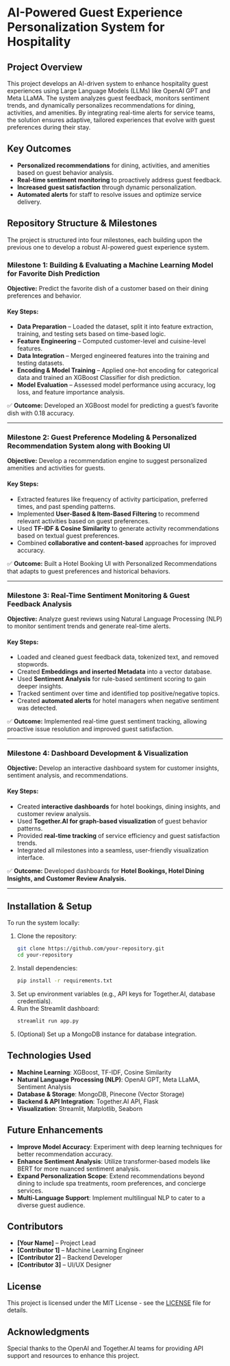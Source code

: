 # AI-Powered Guest Experience Personalization System for Hospitality

## Project Overview
This project develops an AI-driven system to enhance hospitality guest experiences using Large Language Models (LLMs) like OpenAI GPT and Meta LLaMA. The system analyzes guest feedback, monitors sentiment trends, and dynamically personalizes recommendations for dining, activities, and amenities. By integrating real-time alerts for service teams, the solution ensures adaptive, tailored experiences that evolve with guest preferences during their stay.

## Key Outcomes
- **Personalized recommendations** for dining, activities, and amenities based on guest behavior analysis.
- **Real-time sentiment monitoring** to proactively address guest feedback.
- **Increased guest satisfaction** through dynamic personalization.
- **Automated alerts** for staff to resolve issues and optimize service delivery.

## Repository Structure & Milestones
The project is structured into four milestones, each building upon the previous one to develop a robust AI-powered guest experience system.

### **Milestone 1: Building & Evaluating a Machine Learning Model for Favorite Dish Prediction**
**Objective:** Predict the favorite dish of a customer based on their dining preferences and behavior.

#### **Key Steps:**
- **Data Preparation** – Loaded the dataset, split it into feature extraction, training, and testing sets based on time-based logic.
- **Feature Engineering** – Computed customer-level and cuisine-level features.
- **Data Integration** – Merged engineered features into the training and testing datasets.
- **Encoding & Model Training** – Applied one-hot encoding for categorical data and trained an XGBoost Classifier for dish prediction.
- **Model Evaluation** – Assessed model performance using accuracy, log loss, and feature importance analysis.

✅ **Outcome:** Developed an XGBoost model for predicting a guest’s favorite dish with 0.18 accuracy.

---

### **Milestone 2: Guest Preference Modeling & Personalized Recommendation System along with Booking UI**
**Objective:** Develop a recommendation engine to suggest personalized amenities and activities for guests.

#### **Key Steps:**
- Extracted features like frequency of activity participation, preferred times, and past spending patterns.
- Implemented **User-Based & Item-Based Filtering** to recommend relevant activities based on guest preferences.
- Used **TF-IDF & Cosine Similarity** to generate activity recommendations based on textual guest preferences.
- Combined **collaborative and content-based** approaches for improved accuracy.

✅ **Outcome:** Built a Hotel Booking UI with Personalized Recommendations that adapts to guest preferences and historical behaviors.

---

### **Milestone 3: Real-Time Sentiment Monitoring & Guest Feedback Analysis**
**Objective:** Analyze guest reviews using Natural Language Processing (NLP) to monitor sentiment trends and generate real-time alerts.

#### **Key Steps:**
- Loaded and cleaned guest feedback data, tokenized text, and removed stopwords.
- Created **Embeddings and inserted Metadata** into a vector database.
- Used **Sentiment Analysis** for rule-based sentiment scoring to gain deeper insights.
- Tracked sentiment over time and identified top positive/negative topics.
- Created **automated alerts** for hotel managers when negative sentiment was detected.

✅ **Outcome:** Implemented real-time guest sentiment tracking, allowing proactive issue resolution and improved guest satisfaction.

---

### **Milestone 4: Dashboard Development & Visualization**
**Objective:** Develop an interactive dashboard system for customer insights, sentiment analysis, and recommendations.

#### **Key Steps:**
- Created **interactive dashboards** for hotel bookings, dining insights, and customer review analysis.
- Used **Together.AI for graph-based visualization** of guest behavior patterns.
- Provided **real-time tracking** of service efficiency and guest satisfaction trends.
- Integrated all milestones into a seamless, user-friendly visualization interface.

✅ **Outcome:** Developed dashboards for **Hotel Bookings, Hotel Dining Insights, and Customer Review Analysis.**

---

## Installation & Setup
To run the system locally:

1. Clone the repository:
   ```bash
   git clone https://github.com/your-repository.git
   cd your-repository
   ```
2. Install dependencies:
   ```bash
   pip install -r requirements.txt
   ```
3. Set up environment variables (e.g., API keys for Together.AI, database credentials).
4. Run the Streamlit dashboard:
   ```bash
   streamlit run app.py
   ```
5. (Optional) Set up a MongoDB instance for database integration.

## Technologies Used
- **Machine Learning**: XGBoost, TF-IDF, Cosine Similarity
- **Natural Language Processing (NLP)**: OpenAI GPT, Meta LLaMA, Sentiment Analysis
- **Database & Storage**: MongoDB, Pinecone (Vector Storage)
- **Backend & API Integration**: Together.AI API, Flask
- **Visualization**: Streamlit, Matplotlib, Seaborn

## Future Enhancements
- **Improve Model Accuracy**: Experiment with deep learning techniques for better recommendation accuracy.
- **Enhance Sentiment Analysis**: Utilize transformer-based models like BERT for more nuanced sentiment analysis.
- **Expand Personalization Scope**: Extend recommendations beyond dining to include spa treatments, room preferences, and concierge services.
- **Multi-Language Support**: Implement multilingual NLP to cater to a diverse guest audience.

## Contributors
- **[Your Name]** – Project Lead
- **[Contributor 1]** – Machine Learning Engineer
- **[Contributor 2]** – Backend Developer
- **[Contributor 3]** – UI/UX Designer

## License
This project is licensed under the MIT License - see the [LICENSE](LICENSE) file for details.

## Acknowledgments
Special thanks to the OpenAI and Together.AI teams for providing API support and resources to enhance this project.

